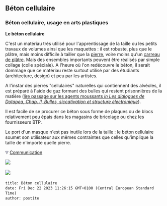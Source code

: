 ## Béton cellulaire
### Béton cellulaire, usage en arts plastiques
 **Le béton cellulaire**  

C'est un matériau très utilisé pour l'apprentissage de la taille ou les petits travaux de volumes ainsi que les maquettes : il est robuste, plus que le plâtre, mais moins difficile à tailler que la [pierre](pierre.html), voire moins qu'un [carreau de plâtre](platresupport.html#lecarreaudeplatre). Mais des ensembles importants peuvent être réalisés par simple collage (colle spéciale). A l'heure où l'on redécouvre le béton, il serait dommage que ce matériau reste surtout utilisé par des étudiants (architecture, design) et peu par les artistes.

A l'instar des pierres "cellulaires" naturelles qui contiennent des alvéoles, il est préparé à l'aide de gaz formant des bulles qui restent prisonnières de la matière ([lire passage sur les agents moussants _in Les dialogues de Dotapea, Chap. II, Bulles, siccativation et structure électronique_](chap02bullessiccativation.html#agentmoussant)).

Il est facile de se procurer ce béton sous forme de plaques ou de blocs relativement peu épais dans les magasins de bricolage ou chez les fournisseurs BTP.

Le port d'un masque n'est pas inutile lors de la taille : le béton cellulaire soumet son utilisateur aux mêmes contraintes que celles qu'implique la taille de n'importe quelle pierre.



![](images/flechebas.gif) [Communication](http://www.artrealite.com/annonceurs.htm) 

[![](https://cbonvin.fr/sites/regie.artrealite.com/visuels/campagne1.png)](index-2.html#20131014)

![](https://cbonvin.fr/sites/regie.artrealite.com/visuels/campagne2.png)
```
title: Béton cellulaire
date: Fri Dec 22 2023 11:26:15 GMT+0100 (Central European Standard Time)
author: postite
```
